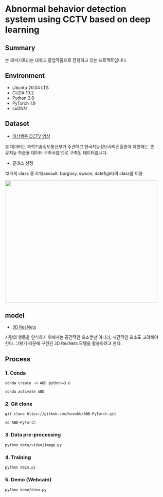 # Abnormal behavior detection system using CCTV based on deep learning

## Summary

본 레퍼지토리는 대학교 졸업작품으로 진행하고 있는 프로젝트입니다.

## Environment
- Ubuntu 20.04 LTS
- CUDA 10.2
- Python 3.8
- PyTorch 1.9
- cuDNN

## Dataset
- [이상행동 CCTV 영상](https://aihub.or.kr/aidata/139)  

본 데이터는 과학기술정보통신부가 주관하고 한국지능정보사회진흥원이 지원하는 '인공지능 학습용 데이터 구축사업'으로 구축된 데이터입니다.  

- 클래스 선정

12개의 class 중 4개(assault. burglary, swoon, datefight)의 class를 이용

<img src="https://user-images.githubusercontent.com/76933244/134613782-b04d2890-7b1a-4c3d-9dbc-41f272b813b6.png" width="500" height="400"> 


## model
- [3D ResNets](https://github.com/kenshohara/3D-ResNets-PyTorch)

사람의 행동을 인식하기 위해서는 공간적인 요소뿐만 아니라, 시간적인 요소도 고려해야 한다. 그렇기 때문에 구현된 3D ResNets 모델을 활용하려고 한다.



## Process

### 1. Conda
```shell
conda create -n ABD python=3.8
```
```shell
conda activate ABD
```

### 2. Git clone
```shell
git clone https://github.com/boookk/ABD-PyTorch.git
```
```shell
cd ABD-PyTorch
```

### 3. Data pre-processing
```shell
python data/video2image.py
```

### 4. Training
```shell
python main.py
```

### 5. Demo (Webcam)
```shell
python demo/demo.py
```

